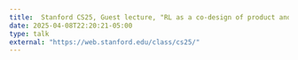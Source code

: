 ```yaml
---
title:  Stanford CS25, Guest lecture, "RL as a co-design of product and research"
date: 2025-04-08T22:20:21-05:00
type: talk
external: "https://web.stanford.edu/class/cs25/"
---
```

